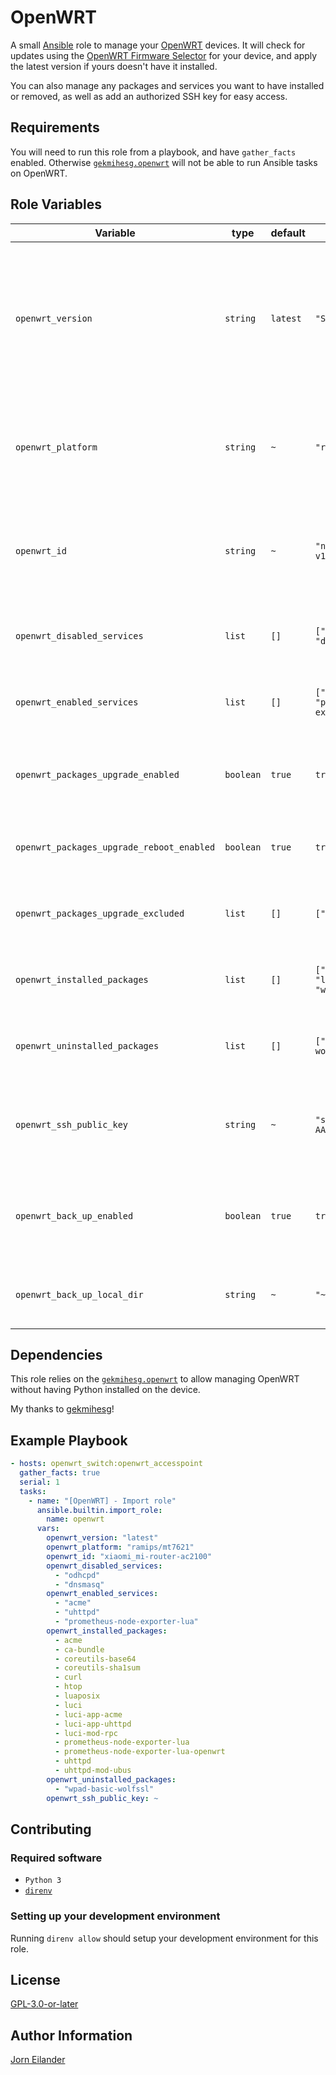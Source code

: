 # OpenWRT

A small [Ansible](https://www.ansible.com/) role to manage your [OpenWRT](https://openwrt.org/) devices.
It will check for updates using the [OpenWRT Firmware Selector](https://firmware-selector.openwrt.org/) for your device,
and apply the latest version if yours doesn't have it installed.

You can also manage any packages and services you want to have installed or removed,
as well as add an authorized SSH key for easy access.

## Requirements

You will need to run this role from a playbook, and have `gather_facts` enabled.
Otherwise [`gekmihesg.openwrt`](https://galaxy.ansible.com/gekmihesg/openwrt) will not be able to run Ansible tasks on OpenWRT.

## Role Variables

| Variable                                  | type      | default  | example                                              | description                                                                                                                        |
| ----------------------------------------- | --------- | -------- | ---------------------------------------------------- | ---------------------------------------------------------------------------------------------------------------------------------- |
| `openwrt_version`                         | `string`  | `latest` | `"SNAPSHOT"`                                         | OpenWRT version to be installed. Use `SNAPSHOT` if there are no versioned builds. Defaults to latest version of OpenWRT available. |
| `openwrt_platform`                        | `string`  | `~`      | `"realtek/rtl838x"`                                  | OpenWRT platform for your device. Check [OpenWRT Firmware Selector](https://firmware-selector.openwrt.org/) for your device.       |
| `openwrt_id`                              | `string`  | `~`      | `"netgear_gs308t-v1"`                                | OpenWRT id for your device. Check [OpenWRT Firmware Selector](https://firmware-selector.openwrt.org/) for your device.             |
| `openwrt_disabled_services`               | `list`    | `[]`     | `["odhcpd", "dnsmasq"]`                              | List of services to be disabled on your device.                                                                                    |
| `openwrt_enabled_services`                | `list`    | `[]`     | `["acme", "uhttpd", "prometheus-node-exporter-lua"]` | List of services to be enabled on your device.                                                                                     |
| `openwrt_packages_upgrade_enabled`        | `boolean` | `true`   | `true`                                               | Enable option to upgrade all installed packages if possible                                                                        |
| `openwrt_packages_upgrade_reboot_enabled` | `boolean` | `true`   | `true`                                               | Reboot device after packages have been upgraded                                                                                    |
| `openwrt_packages_upgrade_excluded`        | `list`    | `[]`     | `["luci", "dawn"]`                                   | Exclude certain packages from being upgraded                                                                                       |
| `openwrt_installed_packages`              | `list`    | `[]`     | `["acme", luci", "luci-app-acme", "wpad-wolfssl"]`   | List of packages to be installed on your device.                                                                                   |
| `openwrt_uninstalled_packages`            | `list`    | `[]`     | `["wpad-basic-wolfssl"]`                             | List of packages to uninstalled on your device.                                                                                    |
| `openwrt_ssh_public_key`                  | `string`  | `~`      | `"ssh-rsa AAAAB3N...f6f+K8="`                        | SSH public-key to be added to the list of Dropbear authored keys.                                                                  |
| `openwrt_back_up_enabled`                 | `boolean` | `true`   | `true`                                               | Create back-up of the OpenWRT configuration before updating.                                                                       |
| `openwrt_back_up_local_dir`               | `string`  | `~`      | `"~/Downloads"`                                      | Directory on your local machine to store back-ups.                                                                                 |

## Dependencies

This role relies on the [`gekmihesg.openwrt`](https://galaxy.ansible.com/gekmihesg/openwrt) to allow managing OpenWRT
without having Python installed on the device.

My thanks to [gekmihesg](https://github.com/gekmihesg)!

## Example Playbook

```YAML
- hosts: openwrt_switch:openwrt_accesspoint
  gather_facts: true
  serial: 1
  tasks:
    - name: "[OpenWRT] - Import role"
      ansible.builtin.import_role:
        name: openwrt
      vars:
        openwrt_version: "latest"
        openwrt_platform: "ramips/mt7621"
        openwrt_id: "xiaomi_mi-router-ac2100"
        openwrt_disabled_services:
          - "odhcpd"
          - "dnsmasq"
        openwrt_enabled_services:
          - "acme"
          - "uhttpd"
          - "prometheus-node-exporter-lua"
        openwrt_installed_packages:
          - acme
          - ca-bundle
          - coreutils-base64
          - coreutils-sha1sum
          - curl
          - htop
          - luaposix
          - luci
          - luci-app-acme
          - luci-app-uhttpd
          - luci-mod-rpc
          - prometheus-node-exporter-lua
          - prometheus-node-exporter-lua-openwrt
          - uhttpd
          - uhttpd-mod-ubus
        openwrt_uninstalled_packages:
          - "wpad-basic-wolfssl"
        openwrt_ssh_public_key: ~
```

## Contributing

### Required software

- `Python 3`
- [`direnv`](https://direnv.net)

### Setting up your development environment

Running `direnv allow` should setup your development environment for this role.

## License

[GPL-3.0-or-later](https://spdx.org/licenses/GPL-3.0-or-later.html)

## Author Information

[Jorn Eilander](https://github.com/jorneilander)
